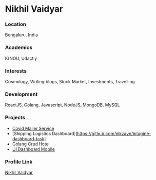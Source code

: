 # Nikhil Vaidyar

### Location

Bengaluru, India

### Academics

IGNOU, Udactiy

### Interests

Cosmology, Writing blogs, Stock Market, Investments, Travelling

### Development

ReactJS, Golang, Javascript, NodeJS, MongoDB, MySQL

### Projects

- [Covid Mailer Service](https://github.com/nikzayn/biofourmis)
- [Shipping Logistics Dashboard][https://github.com/nikzayn/intugine-dashboard-task]
- [Golang Crud Hotel](https://github.com/nikzayn/golang-crud-hotel)
- [UI Dashboard Mobile](https://github.com/nikzayn/UI-Dashboard)

### Profile Link

[Nikhil Vaidyar](https://github.com/nikzayn)
